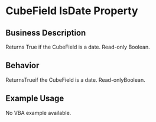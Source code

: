 # CubeField IsDate Property

## Business Description
Returns True if the CubeField is a date. Read-only Boolean.

## Behavior
ReturnsTrueif the CubeField is a date. Read-onlyBoolean.

## Example Usage
No VBA example available.